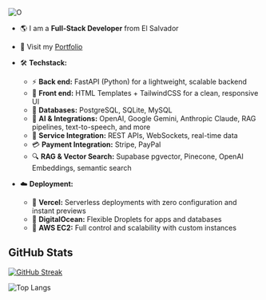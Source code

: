
![O](https://github.com/user-attachments/assets/bff5c0a0-ee85-41d2-830c-05fc77a07b11)

* 🌎 I am a **Full-Stack Developer** from El Salvador
* 🔗 Visit my [Portfolio](https://riverasolutions.vercel.app/)
* 🛠️ **Techstack:**

  * ⚡ **Back end:** FastAPI (Python) for a lightweight, scalable backend
  * 🎨 **Front end:** HTML Templates + TailwindCSS for a clean, responsive UI
  * 💾 **Databases:** PostgreSQL, SQLite, MySQL
  * 🤖 **AI & Integrations:** OpenAI, Google Gemini, Anthropic Claude, RAG pipelines, text-to-speech, and more
  * 🔌 **Service Integration:** REST APIs, WebSockets, real-time data
  * 💳 **Payment Integration:** Stripe, PayPal
  * 🔍 **RAG & Vector Search:** Supabase pgvector, Pinecone, OpenAI Embeddings, semantic search
* ☁️ **Deployment:**

  * 🚀 **Vercel:** Serverless deployments with zero configuration and instant previews
  * 🐳 **DigitalOcean:** Flexible Droplets for apps and databases
  * 🔧 **AWS EC2:** Full control and scalability with custom instances


## GitHub Stats

[![GitHub Streak](https://github-readme-streak-stats.herokuapp.com?user=F4k3r22&theme=dark)](https://git.io/streak-stats)

![Top Langs](https://github-readme-stats.vercel.app/api/top-langs/?username=F4k3r22&layout=compact)

